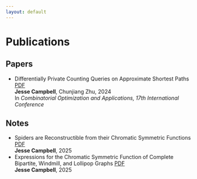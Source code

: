 ```yaml
---
layout: default
---
```


  <h1>Publications</h1>
  
  <section id="papers">
    <h2>Papers</h2>
    <ul>
      <li>
        <span class="publication-title">Differentially Private Counting Queries on Approximate Shortest Paths</span> <a href="files/approximate_range_query.pdf" target="_blank">PDF</a><br>
         <span class="publication-authors"><b>Jesse Campbell</b>, Chunjiang Zhu, 2024</span><br>
        <span class="publication-venue">In <em>Combinatorial Optimization and Applications, 17th International Conference</em></span><br>
      </li>
    </ul>
  </section>
  
  <section id="notes">
    <h2>Notes</h2>
    <ul>
      <li>
        <span class="publication-title">Spiders are Reconstructible from their Chromatic Symmetric Functions</span> <a href="files/spiders.pdf" target="_blank">PDF</a><br> 
        <span class="publication-authors"><b>Jesse Campbell</b>, 2025</span><br>
      </li>
      <li>
        <span class="publication-title">Expressions for the Chromatic Symmetric Function of Complete Bipartite, Windmill, and Lollipop Graphs</span> <a href="files/bases.pdf" target="_blank">PDF</a><br>
        <span class="publication-authors"><b>Jesse Campbell</b>, 2025</span><br>
      </li>
    </ul>
  </section>
